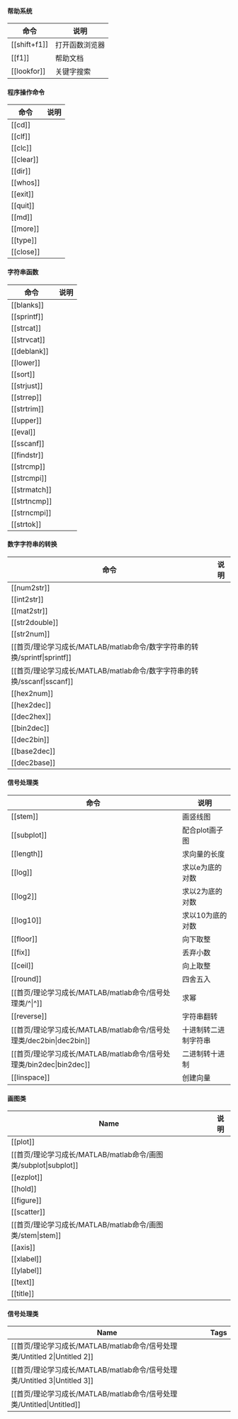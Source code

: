#### 帮助系统

|命令|说明|
|---|---|
|[[shift+f1]]|打开函数浏览器|
|[[f1]]|帮助文档|
|[[lookfor]]|关键字搜索|

  
  

#### 程序操作命令

|命令|说明|
|---|---|
|[[cd]]||
|[[clf]]||
|[[clc]]||
|[[clear]]||
|[[dir]]||
|[[whos]]||
|[[exit]]||
|[[quit]]||
|[[md]]||
|[[more]]||
|[[type]]||
|[[close]]||

  
  

#### 字符串函数

|命令|说明|
|---|---|
|[[blanks]]||
|[[sprintf]]||
|[[strcat]]||
|[[strvcat]]||
|[[deblank]]||
|[[lower]]||
|[[sort]]||
|[[strjust]]||
|[[strrep]]||
|[[strtrim]]||
|[[upper]]||
|[[eval]]||
|[[sscanf]]||
|[[findstr]]||
|[[strcmp]]||
|[[strcmpi]]||
|[[strmatch]]||
|[[strtncmp]]||
|[[strncmpi]]||
|[[strtok]]||

  
  

#### 数字字符串的转换

|命令|说明|
|---|---|
|[[num2str]]||
|[[int2str]]||
|[[mat2str]]||
|[[str2double]]||
|[[str2num]]||
|[[首页/理论学习成长/MATLAB/matlab命令/数字字符串的转换/sprintf\|sprintf]]||
|[[首页/理论学习成长/MATLAB/matlab命令/数字字符串的转换/sscanf\|sscanf]]||
|[[hex2num]]||
|[[hex2dec]]||
|[[dec2hex]]||
|[[bin2dec]]||
|[[dec2bin]]||
|[[base2dec]]||
|[[dec2base]]||

  
  

  

#### 信号处理类

|命令|说明|
|---|---|
|[[stem]]|画竖线图|
|[[subplot]]|配合plot画子图|
|[[length]]|求向量的长度|
|[[log]]|求以e为底的对数|
|[[log2]]|求以2为底的对数|
|[[log10]]|求以10为底的对数|
|[[floor]]|向下取整|
|[[fix]]|丢弃小数|
|[[ceil]]|向上取整|
|[[round]]|四舍五入|
|[[首页/理论学习成长/MATLAB/matlab命令/信号处理类/^\|^]]|求幂|
|[[reverse]]|字符串翻转|
|[[首页/理论学习成长/MATLAB/matlab命令/信号处理类/dec2bin\|dec2bin]]|十进制转二进制字符串|
|[[首页/理论学习成长/MATLAB/matlab命令/信号处理类/bin2dec\|bin2dec]]|二进制转十进制|
|[[linspace]]|创建向量|

  
  

#### 画图类

|Name|说明|
|---|---|
|[[plot]]||
|[[首页/理论学习成长/MATLAB/matlab命令/画图类/subplot\|subplot]]||
|[[ezplot]]||
|[[hold]]||
|[[figure]]||
|[[scatter]]||
|[[首页/理论学习成长/MATLAB/matlab命令/画图类/stem\|stem]]||
|[[axis]]||
|[[xlabel]]||
|[[ylabel]]||
|[[text]]||
|[[title]]||

  
  

#### 信号处理类

|Name|Tags|
|---|---|
|[[首页/理论学习成长/MATLAB/matlab命令/信号处理类/Untitled 2\|Untitled 2]]||
|[[首页/理论学习成长/MATLAB/matlab命令/信号处理类/Untitled 3\|Untitled 3]]||
|[[首页/理论学习成长/MATLAB/matlab命令/信号处理类/Untitled\|Untitled]]||